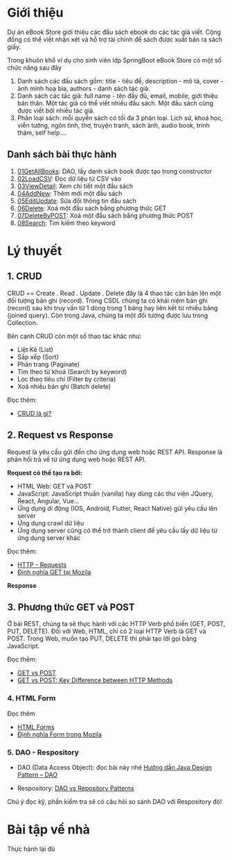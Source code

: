 # Giới thiệu
Dự án eBook Store giới thiệu các đầu sách ebook do các tác giả viết. Cộng đồng có thể viết nhận xét và hỗ trợ tài chính để sách được xuất bản ra sách giấy.

Trong khuôn khổ ví dụ cho sinh viên lớp SpringBoot eBook Store có một số chức năng sau đây

1. Danh sách các đầu sách gồm: title - tiêu đề, description - mô tả, cover - ảnh minh hoạ bìa, authors - danh sách tác giả.
2. Danh sách các tác giả: full name - tên đầy đủ, email, mobile, giới thiệu bản thân.
Một tác giả có thể viết nhiều đầu sách. Một đầu sách cũng được viết bởi nhiều tác giả.
3. Phân loại sách: mỗi quyển sách có tối đa 3 phân loại. Lịch sử, khoá học, viễn tưởng, ngôn tình, thơ, truyện tranh, sách ảnh, audio book, trinh thám, self help....

## Danh sách bài thực hành
1. [01GetAllBooks](01GetAllBooks/bookstore): DAO, lấy danh sách book được tạo trong constructor
2. [02LoadCSV](02LoadCSV/bookstore): Đọc dữ liệu từ CSV vào
3. [03ViewDetail](03ViewDetail/bookstore): Xem chi tiết một đầu sách
4. [04AddNew](04AddNew/bookstore): Thêm mới một đầu sách
5. [05EditUpdate](05EditUpdate/bookstore): Sửa đổi thông tin đầu sách
6. [06Delete](06Delete/bookstore): Xoá một đầu sách bằng phương thức GET
7. [07DeleteByPOST](07DeleteByPOST/bookstore): Xoá một đầu sách bằng phương thức POST
8. [08Search](08Search/bookstore): Tìm kiếm theo keyword

# Lý thuyết

## 1. CRUD
CRUD == Create . Read . Update . Delete đây là 4 thao tác căn bản lên một đối tượng bản ghi (record).
Trong CSDL chúng ta có khái niệm bản ghi (record) sau khi truy vấn từ 1 dòng trong 1 bảng hay liên kết từ nhiều bảng (joined query). Còn trong Java, chúng ta một đối tượng được lưu trong Collection.

Bên cạnh CRUD còn một số thao tác khác như:
- Liệt Kê (List)
- Sắp xếp (Sort)
- Phân trang (Paginate)
- Tìm theo từ khoá (Search by keyword)
- Lọc theo tiêu chí (Filter by criteria)
- Xoá nhiều bản ghi (Batch delete)

Đọc thêm:
- [CRUD là gì?](https://viblo.asia/p/crud-la-gi-lap-trinh-website-crud-crud-database-Ljy5VyLzlra)

## 2. Request vs Response

Request là yêu cầu gửi đến cho ứng dụng web hoặc REST API.
Response là phản hồi trả về từ ứng dụng web hoặc REST API.

**Request có thể tạo ra bởi:**
- HTML Web: GET và POST
- JavaScript: JavaScript thuần (vanilla) hay dùng các thư viện JQuery, React, Angular, Vue...
- Ứng dụng di động (IOS, Android, Flutter, React Native) gửi yêu cầu lên server
- Ứng dụng crawl dữ liệu
- Ứng dụng server cũng có thể trở thành client để yêu cầu lấy dữ liệu từ ứng dụng server khác

Đọc thêm:
- [HTTP - Requests](https://www.tutorialspoint.com/http/http_requests.htm)
- [Định nghĩa GET tại Mozila](https://developer.mozilla.org/en-US/docs/Web/HTTP/Methods/GET)

**Response**

## 3. Phương thức GET và POST
Ở bài REST, chúng ta sẽ thực hành với các HTTP Verb phổ biến (GET, POST, PUT, DELETE). Đối với Web, HTML, chỉ có 2 loại HTTP Verb là GET và POST. Trong Web, muốn tạo PUT, DELETE thì phải tạo lời gọi bằng JavaScript.

Đọc thêm:
- [GET vs POST](https://www.w3schools.com/tags/ref_httpmethods.asp)
- [GET vs POST: Key Difference between HTTP Methods](https://www.guru99.com/difference-get-post-http.html)


### 4. HTML Form

Đọc thêm
- [HTML Forms](https://www.w3schools.com/html/html_forms.asp)
- [Định nghĩa Form trong Mozila](https://developer.mozilla.org/en-US/docs/Web/HTML/Element/form)
### 5. DAO - Respository
- DAO (Data Access Object): đọc bài này nhé [Hướng dẫn Java Design Pattern – DAO](https://gpcoder.com/4935-huong-dan-java-design-pattern-dao/)

- Respository: [DAO vs Repository Patterns](https://www.baeldung.com/java-dao-vs-repository)

Chú ý đọc kỹ, phần kiểm tra sẽ có câu hỏi so sánh DAO với Respository đó!

# Bài tập về nhà

Thực hành lại đủ 
